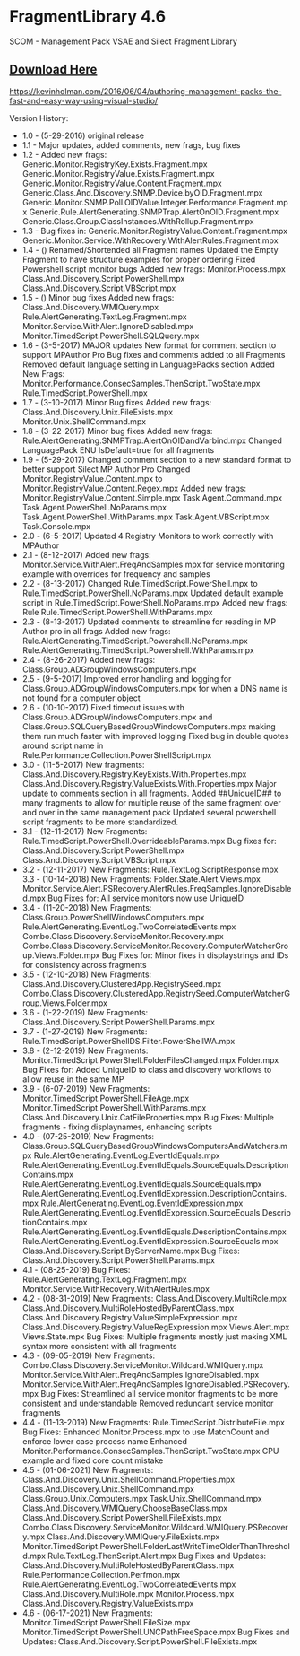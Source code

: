 # FragmentLibrary 4.6
SCOM - Management Pack VSAE and Silect Fragment Library

## [Download Here][Download]

[Download]: https://github.com/thekevinholman/FragmentLibrary/archive/refs/heads/master.zip

https://kevinholman.com/2016/06/04/authoring-management-packs-the-fast-and-easy-way-using-visual-studio/

Version History:
* 1.0 - (5-29-2016)
	original release
* 1.1 - Major updates, added comments, new frags, bug fixes
* 1.2 - Added new frags:
		Generic.Monitor.RegistryKey.Exists.Fragment.mpx
		Generic.Monitor.RegistryValue.Exists.Fragment.mpx
		Generic.Monitor.RegistryValue.Content.Fragment.mpx
		Generic.Class.And.Discovery.SNMP.Device.byOID.Fragment.mpx
		Generic.Monitor.SNMP.Poll.OIDValue.Integer.Performance.Fragment.mpx
		Generic.Rule.AlertGenerating.SNMPTrap.AlertOnOID.Fragment.mpx
		Generic.Class.Group.ClassInstances.WithRollup.Fragment.mpx
* 1.3 - Bug fixes in:
		Generic.Monitor.RegistryValue.Content.Fragment.mpx
		Generic.Monitor.Service.WithRecovery.WithAlertRules.Fragment.mpx
* 1.4 - ()
	Renamed/Shortended all Fragment names
      	Updated the Empty Fragment to have structure examples for proper ordering
      	Fixed Powershell script monitor bugs
      	Added new frags:
		Monitor.Process.mpx
		Class.And.Discovery.Script.PowerShell.mpx
		Class.And.Discovery.Script.VBScript.mpx
* 1.5 - ()
	Minor bug fixes
	Added new frags:
		Class.And.Discovery.WMIQuery.mpx
		Rule.AlertGenerating.TextLog.Fragment.mpx
		Monitor.Service.WithAlert.IgnoreDisabled.mpx
		Monitor.TimedScript.PowerShell.SQLQuery.mpx
* 1.6 - (3-5-2017)
	MAJOR updates
		New format for comment section to support MPAuthor Pro
		Bug fixes and comments added to all Fragments
		Removed default language setting in LanguagePacks section
	Added New Frags:
		Monitor.Performance.ConsecSamples.ThenScript.TwoState.mpx
		Rule.TimedScript.PowerShell.mpx
* 1.7 - (3-10-2017)
	Minor Bug fixes
	Added new frags:
		Class.And.Discovery.Unix.FileExists.mpx
		Monitor.Unix.ShellCommand.mpx
* 1.8 - (3-22-2017)
	Minor bug fixes
	Added new frags:
		Rule.AlertGenerating.SNMPTrap.AlertOnOIDandVarbind.mpx
	Changed LanguagePack ENU IsDefault=true for all fragments
* 1.9 - (5-29-2017)
	Changed comment section to a new standard format to better support Silect MP Author Pro
	Changed Monitor.RegistryValue.Content.mpx to Monitor.RegistryValue.Content.Regex.mpx
	Added new frags:
		Monitor.RegistryValue.Content.Simple.mpx
		Task.Agent.Command.mpx
		Task.Agent.PowerShell.NoParams.mpx
		Task.Agent.PowerShell.WithParams.mpx
		Task.Agent.VBScript.mpx
		Task.Console.mpx
* 2.0 - (6-5-2017)
	Updated 4 Registry Monitors to work correctly with MPAuthor
* 2.1 - (8-12-2017)
	Added new frags:
		Monitor.Service.WithAlert.FreqAndSamples.mpx for service monitoring example with overrides for frequency and samples
* 2.2 - (8-13-2017)
	Changed Rule.TimedScript.PowerShell.mpx to Rule.TimedScript.PowerShell.NoParams.mpx
	Updated default example script in Rule.TimedScript.PowerShell.NoParams.mpx
	Added new frags:
		Rule Rule.TimedScript.PowerShell.WithParams.mpx
* 2.3 - (8-13-2017)
	Updated comments to streamline for reading in MP Author pro in all frags
	Added new frags:
		Rule.AlertGenerating.TimedScript.Powershell.NoParams.mpx
		Rule.AlertGenerating.TimedScript.Powershell.WithParams.mpx
* 2.4 - (8-26-2017)
	Added new frags:
		Class.Group.ADGroupWindowsComputers.mpx
* 2.5 - (9-5-2017)
	Improved error handling and logging for Class.Group.ADGroupWindowsComputers.mpx for when a DNS name is not found for a computer object
* 2.6 - (10-10-2017)
	Fixed timeout issues with Class.Group.ADGroupWindowsComputers.mpx and Class.Group.SQLQueryBasedGroupWindowsComputers.mpx making them run much faster with improved logging
	Fixed bug in double quotes around script name in Rule.Performance.Collection.PowerShellScript.mpx
* 3.0 - (11-5-2017)
	New fragments:
		Class.And.Discovery.Registry.KeyExists.With.Properties.mpx
		Class.And.Discovery.Registry.ValueExists.With.Properties.mpx
	Major update to comments section in all fragments.
	Added ##UniqueID## to many fragments to allow for multiple reuse of the same fragment over and over in the same management pack
	Updated several powershell script fragments to be more standardized.
* 3.1 - (12-11-2017)
	New Fragments:
		Rule.TimedScript.PowerShell.OverrideableParams.mpx
	Bug fixes for:
		Class.And.Discovery.Script.PowerShell.mpx
		Class.And.Discovery.Script.VBScript.mpx
* 3.2 - (12-11-2017)
	New Fragments:
		Rule.TextLog.ScriptResponse.mpx
3.3 - (10-14-2018)
	New Fragments:
		Folder.State.Alert.Views.mpx
		Monitor.Service.Alert.PSRecovery.AlertRules.FreqSamples.IgnoreDisabled.mpx
	Bug Fixes for:
		All service monitors now use UniqueID
* 3.4 - (11-20-2018)
	New Fragments:
		Class.Group.PowerShellWindowsComputers.mpx
		Rule.AlertGenerating.EventLog.TwoCorrelatedEvents.mpx		
		Combo.Class.Discovery.ServiceMonitor.Recovery.mpx
		Combo.Class.Discovery.ServiceMonitor.Recovery.ComputerWatcherGroup.Views.Folder.mpx
	Bug Fixes for:
		Minor fixes in displaystrings and IDs for consistency across fragments
* 3.5 - (12-10-2018)
	New Fragments:
		Class.And.Discovery.ClusteredApp.RegistrySeed.mpx
		Combo.Class.Discovery.ClusteredApp.RegistrySeed.ComputerWatcherGroup.Views.Folder.mpx
* 3.6 - (1-22-2019)
	New Fragments:
		Class.And.Discovery.Script.PowerShell.Params.mpx
* 3.7 - (1-27-2019)
	New Fragments:
		Rule.TimedScript.PowerShellDS.Filter.PowerShellWA.mpx
* 3.8 - (2-12-2019)
	New Fragments:
		Monitor.TimedScript.PowerShell.FolderFilesChanged.mpx
		Folder.mpx
	Bug Fixes for:
		Added UniqueID to class and discovery workflows to allow reuse in the same MP
* 3.9 - (6-07-2019)
	New Fragments:
		Monitor.TimedScript.PowerShell.FileAge.mpx
		Monitor.TimedScript.PowerShell.WithParams.mpx
		Class.And.Discovery.Unix.CatFileProperties.mpx
	Bug Fixes:
		Multiple fragments - fixing displaynames, enhancing scripts
* 4.0 - (07-25-2019)
	New Fragments:
		Class.Group.SQLQueryBasedGroupWindowsComputersAndWatchers.mpx
		Rule.AlertGenerating.EventLog.EventIdEquals.mpx
		Rule.AlertGenerating.EventLog.EventIdEquals.SourceEquals.DescriptionContains.mpx
		Rule.AlertGenerating.EventLog.EventIdEquals.SourceEquals.mpx
		Rule.AlertGenerating.EventLog.EventIdExpression.DescriptionContains.mpx
		Rule.AlertGenerating.EventLog.EventIdExpression.mpx
		Rule.AlertGenerating.EventLog.EventIdExpression.SourceEquals.DescriptionContains.mpx
		Rule.AlertGenerating.EventLog.EventIdEquals.DescriptionContains.mpx
		Rule.AlertGenerating.EventLog.EventIdExpression.SourceEquals.mpx
		Class.And.Discovery.Script.ByServerName.mpx
	Bug Fixes:
		Class.And.Discovery.Script.PowerShell.Params.mpx
* 4.1 - (08-25-2019)
	Bug Fixes:
		Rule.AlertGenerating.TextLog.Fragment.mpx
		Monitor.Service.WithRecovery.WithAlertRules.mpx
* 4.2 - (08-31-2019)
	New Fragments:
		Class.And.Discovery.MultiRole.mpx
		Class.And.Discovery.MultiRoleHostedByParentClass.mpx
		Class.And.Discovery.Registry.ValueSimpleExpression.mpx
		Class.And.Discovery.Registry.ValueRegExpression.mpx
		Views.Alert.mpx
		Views.State.mpx
	Bug Fixes:
		Multiple fragments mostly just making XML syntax more consistent with all fragments
* 4.3 - (09-05-2019)
	New Fragments:
		Combo.Class.Discovery.ServiceMonitor.Wildcard.WMIQuery.mpx
		Monitor.Service.WithAlert.FreqAndSamples.IgnoreDisabled.mpx
		Monitor.Service.WithAlert.FreqAndSamples.IgnoreDisabled.PSRecovery.mpx
	Bug Fixes:
		Streamlined all service monitor fragments to be more consistent and understandable
		Removed redundant service monitor fragments
* 4.4 - (11-13-2019)
	New Fragments:
		Rule.TimedScript.DistributeFile.mpx
	Bug Fixes:
		Enhanced Monitor.Process.mpx to use MatchCount and enforce lower case process name
		Enhanced Monitor.Performance.ConsecSamples.ThenScript.TwoState.mpx CPU example and fixed core count mistake
* 4.5 - (01-06-2021)
	New Fragments:
		Class.And.Discovery.Unix.ShellCommand.Properties.mpx
		Class.And.Discovery.Unix.ShellCommand.mpx
		Class.Group.Unix.Computers.mpx
		Task.Unix.ShellCommand.mpx
		Class.And.Discovery.WMIQuery.ChooseBaseClass.mpx
		Class.And.Discovery.Script.PowerShell.FileExists.mpx
		Combo.Class.Discovery.ServiceMonitor.Wildcard.WMIQuery.PSRecovery.mpx
		Class.And.Discovery.WMIQuery.FileExists.mpx
		Monitor.TimedScript.PowerShell.FolderLastWriteTimeOlderThanThreshold.mpx
		Rule.TextLog.ThenScript.Alert.mpx
	Bug Fixes and Updates:
		Class.And.Discovery.MultiRoleHostedByParentClass.mpx
		Rule.Performance.Collection.Perfmon.mpx
		Rule.AlertGenerating.EventLog.TwoCorrelatedEvents.mpx
		Class.And.Discovery.MultiRole.mpx
		Monitor.Process.mpx
		Class.And.Discovery.Registry.ValueExists.mpx
* 4.6 - (06-17-2021)
	New Fragments:
		Monitor.TimedScript.PowerShell.FileSize.mpx
		Monitor.TimedScript.PowerShell.UNCPathFreeSpace.mpx
	Bug Fixes and Updates:
		Class.And.Discovery.Script.PowerShell.FileExists.mpx
